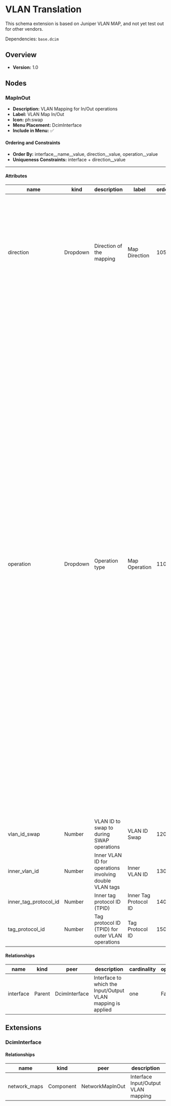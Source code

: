# VLAN Translation

This schema extension is based on Juniper VLAN MAP, and not yet test out for other vendors.


Dependencies: `base.dcim`
## Overview
- **Version:** 1.0
## Nodes
### **MapInOut**
- **Description:** VLAN Mapping for In/Out operations
- **Label:** VLAN Map In/Out
- **Icon:** ph:swap
- **Menu Placement:** DcimInterface
- **Include in Menu:** ✅

#### Ordering and Constraints
- **Order By:** interface__name__value, direction__value, operation__value
- **Uniqueness Constraints:** interface + direction__value
---
#### Attributes
| name | kind | description | label | order_weight | choices | optional |
| ---- | ---- | ----------- | ----- | ------------ | ------- | -------- |
| direction | Dropdown | Direction of the mapping | Map Direction | 1050 | [{'name': 'input', 'label': 'Input', 'description': 'Input direction', 'color': '#D2B4DE'}, {'name': 'output', 'label': 'Output', 'description': 'Output direction', 'color': '#A9CCE3'}] | True |
| operation | Dropdown | Operation type | Map Operation | 1100 | [{'name': 'pop', 'label': 'POP', 'description': 'Single POP operation', 'color': '#B2D4E6'}, {'name': 'pop_pop', 'label': 'POP-POP', 'description': 'Double POP operation', 'color': '#AED6F1'}, {'name': 'pop_swap', 'label': 'POP-SWAP', 'description': 'POP then SWAP operation', 'color': '#A9DFBF'}, {'name': 'push', 'label': 'PUSH', 'description': 'Single PUSH operation', 'color': '#CDEACC'}, {'name': 'push_push', 'label': 'PUSH-PUSH', 'description': 'Double PUSH operation', 'color': '#9FA8DA'}, {'name': 'swap', 'label': 'SWAP', 'description': 'Single SWAP operation', 'color': '#D2B4DE'}, {'name': 'swap_push', 'label': 'SWAP-PUSH', 'description': 'SWAP then PUSH operation', 'color': '#C4B7E6'}, {'name': 'swap_swap', 'label': 'SWAP-SWAP', 'description': 'Double SWAP operation', 'color': '#CBC3E3'}] | True |
| vlan_id_swap | Number | VLAN ID to swap to during SWAP operations | VLAN ID Swap | 1200 |  | True |
| inner_vlan_id | Number | Inner VLAN ID for operations involving double VLAN tags | Inner VLAN ID | 1300 |  | True |
| inner_tag_protocol_id | Number | Inner tag protocol ID (TPID) | Inner Tag Protocol ID | 1400 |  | True |
| tag_protocol_id | Number | Tag protocol ID (TPID) for outer VLAN operations | Tag Protocol ID | 1500 |  | True |

#### Relationships
| name | kind | peer | description | cardinality | optional | label | order_weight |
| ---- | ---- | ---- | ----------- | ----------- | -------- | ----- | ------------ |
| interface | Parent | DcimInterface | Interface to which the Input/Output VLAN mapping is applied | one | False | Interface | 1000 |

## Extensions
### DcimInterface
#### Relationships
| name | kind | peer | description | cardinality | label | order_weight |
| ---- | ---- | ---- | ----------- | ----------- | ----- | ------------ |
| network_maps | Component | NetworkMapInOut | Interface Input/Output VLAN mapping | many | Input/Output MAP | 1600 |
